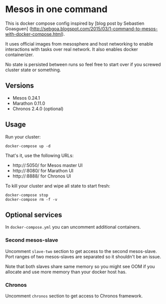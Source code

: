 # Mesos in one command

This is docker compose config inspired by [blog post by Sebastien Goasguen]
(http://sebgoa.blogspot.com/2015/03/1-command-to-mesos-with-docker-compose.html).

It uses official images from mesosphere and host networking to enable
interactions with tasks over real network. It also enables docker containerizer.

No state is persisted between runs so feel free to start over if you
screwed cluster state or something.

## Versions

* Mesos 0.24.1
* Marathon 0.11.0
* Chronos 2.4.0 (optional)

## Usage

Run your cluster:

```
docker-compose up -d
```

That's it, use the following URLs:

* http://<docker ip>:5050/ for Mesos master UI
* http://<docker ip>:8080/ for Marathon UI
* http://<docker ip>:8888/ for Chronos UI

To kill your cluster and wipe all state to start fresh:

```
docker-compose stop
docker-compose rm -f -v
```

## Optional services

In `docker-compose.yml` you can uncomment additional containers.

### Second mesos-slave

Uncomment `slave-two` section to get access to the second mesos-slave. Port
ranges of two mesos-slaves are separated so it shouldn't be an issue.

Note that both slaves share same memory so you might see OOM if you allocate
and use more memory than your docker host has.

### Chronos

Uncomment `chronos` section to get access to Chronos framework.
